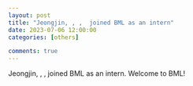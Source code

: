 ```yaml
---
layout: post
title: "Jeongjin, , ,  joined BML as an intern"
date: 2023-07-06 12:00:00
categories: [others]

comments: true
---
```


Jeongjin, , ,  joined BML as an intern.
Welcome to BML!
